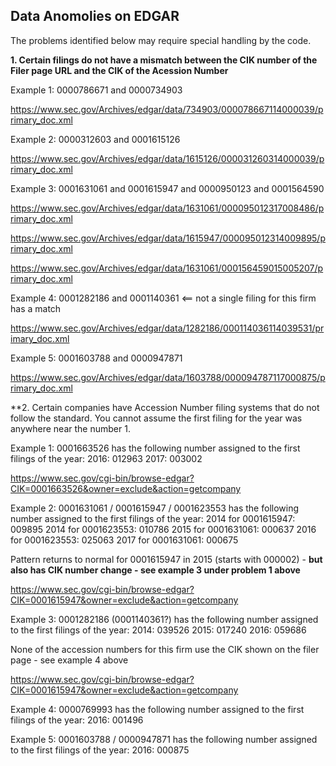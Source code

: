 ## Data Anomolies on EDGAR
The problems identified below may require special handling by the code.


**1. Certain filings do not have a mismatch between the CIK number of the Filer page URL and the CIK of the Acession Number**

  Example 1: 0000786671 and 0000734903


  https://www.sec.gov/Archives/edgar/data/734903/000078667114000039/primary_doc.xml



  Example 2: 0000312603 and 0001615126


  https://www.sec.gov/Archives/edgar/data/1615126/000031260314000039/primary_doc.xml



  Example 3: 0001631061 and 0001615947 and 0000950123 and 0001564590


  https://www.sec.gov/Archives/edgar/data/1631061/000095012317008486/primary_doc.xml

  https://www.sec.gov/Archives/edgar/data/1615947/000095012314009895/primary_doc.xml

  https://www.sec.gov/Archives/edgar/data/1631061/000156459015005207/primary_doc.xml

  

  Example 4: 0001282186 and 0001140361  <== not a single filing for this firm has a match

  https://www.sec.gov/Archives/edgar/data/1282186/000114036114039531/primary_doc.xml


  Example 5: 0001603788 and 0000947871

  https://www.sec.gov/Archives/edgar/data/1603788/000094787117000875/primary_doc.xml



  


**2. Certain companies have Accession Number filing systems that do not follow the standard. You cannot assume the first filing for the year was anywhere near the number 1.

  Example 1: 0001663526 has the following number assigned to the first filings of the year:
   2016: 012963
   2017: 003002

  https://www.sec.gov/cgi-bin/browse-edgar?CIK=0001663526&owner=exclude&action=getcompany


  Example 2: 0001631061 / 0001615947 / 0001623553 has the following number assigned to the first filings of the year:
   2014 for 0001615947: 009895
   2014 for 0001623553: 010786
   2015 for 0001631061: 000637
   2016 for 0001623553: 025063
   2017 for 0001631061: 000675

  Pattern returns to normal for 0001615947 in 2015 (starts with 000002) - **but also has CIK number change - see example 3 under problem 1 above** 

  https://www.sec.gov/cgi-bin/browse-edgar?CIK=0001615947&owner=exclude&action=getcompany


  Example 3: 0001282186 (0001140361?) has the following number assigned to the first filings of the year:
   2014: 039526
   2015: 017240 
   2016: 059686

  None of the accession numbers for this firm use the  CIK shown on the filer page - see example 4 above

  https://www.sec.gov/cgi-bin/browse-edgar?CIK=0001615947&owner=exclude&action=getcompany


  Example 4: 0000769993 has the following number assigned to the first filings of the year:
    2016: 001496


  Example 5: 0001603788 / 0000947871 has the following number assigned to the first filings of the year:
    2016: 000875
